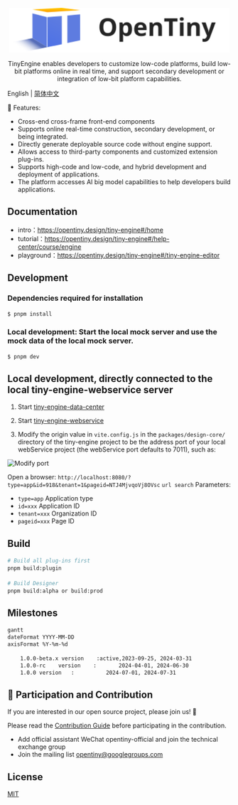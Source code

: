 <p align="center">
  <a href="https://opentiny.design/tiny-engine" target="_blank" rel="noopener noreferrer">
    <img alt="OpenTiny Logo" src="logo.svg" height="100" style="max-width:100%;">
  </a>
</p>

<p align="center">TinyEngine enables developers to customize low-code platforms, build low-bit platforms online in real time, and support secondary development or integration of low-bit platform capabilities.</p>

English | [简体中文](README.zh-CN.md)

🌈 Features:

- Cross-end cross-frame front-end components
- Supports online real-time construction, secondary development, or being integrated.
- Directly generate deployable source code without engine support.
- Allows access to third-party components and customized extension plug-ins.
- Supports high-code and low-code, and hybrid development and deployment of applications.
- The platform accesses AI big model capabilities to help developers build applications.

## Documentation

- intro：https://opentiny.design/tiny-engine#/home
- tutorial：https://opentiny.design/tiny-engine#/help-center/course/engine
- playground：https://opentiny.design/tiny-engine#/tiny-engine-editor

## Development

### Dependencies required for installation

```sh
$ pnpm install
```

### Local development: Start the local mock server and use the mock data of the local mock server.

```sh
$ pnpm dev
```

## Local development, directly connected to the local tiny-engine-webservice server

1. Start <a href="https://github.com/opentiny/tiny-engine-data-center/blob/main/README.md" target="_blank">tiny-engine-data-center</a>

2. Start <a href="https://github.com/opentiny/tiny-engine-webservice/blob/main/README.md" target="_blank">tiny-engine-webservice</a>

3. Modify the origin value in `vite.config.js` in the `packages/design-core/` directory of the tiny-engine project to be the address port of your local webService project (the webService port defaults to 7011), such as:

<img alt="Modify port" src="https://res.hc-cdn.com/lowcode-portal/1.1.53/img/docimg/backend_deploy_5.png">


Open a browser: `http://localhost:8080/?type=app&id=918&tenant=1&pageid=NTJ4MjvqoVj8OVsc`
`url search` Parameters:

- `type=app` Application type
- `id=xxx` Application ID
- `tenant=xxx` Organization ID
- `pageid=xxx` Page ID

## Build

```sh
# Build all plug-ins first
pnpm build:plugin

# Build Designer
pnpm build:alpha or build:prod

```

## Milestones

```mermaid
gantt 
dateFormat YYYY-MM-DD
axisFormat %Y-%m-%d

	1.0.0-beta.x version	:active,2023-09-25, 2024-03-31
	1.0.0-rc	version    :       2024-04-01, 2024-06-30
	1.0.0 version   :          2024-07-01, 2024-07-31

```

## 🤝 Participation and Contribution

If you are interested in our open source project, please join us! 🎉

Please read the [Contribution Guide](CONTRIBUTING.md) before participating in the contribution.

- Add official assistant WeChat opentiny-official and join the technical exchange group
- Join the mailing list opentiny@googlegroups.com

## License

[MIT](LICENSE)
